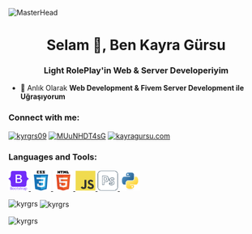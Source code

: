 ![MasterHead](https://i.hizliresim.com/7xdiuol.png)
<h1 align="center">Selam 👋, Ben Kayra Gürsu</h1>
<h3 align="center">Light RolePlay'in Web & Server Developeriyim</h3>

- 🌱 Anlık Olarak **Web Development & Fivem Server Development ile Uğraşıyorum**

<h3 align="left">Connect with me:</h3>
<p align="left">
<a href="https://instagram.com/kyrgrs09" target="blank"><img align="center" src="https://raw.githubusercontent.com/rahuldkjain/github-profile-readme-generator/master/src/images/icons/Social/instagram.svg" alt="kyrgrs09" height="30" width="40" /></a>
<a href="https://discord.gg/nT93Da4X43" target="blank"><img align="center" src="https://raw.githubusercontent.com/rahuldkjain/github-profile-readme-generator/master/src/images/icons/Social/discord.svg" alt="MUuNHDT4sG" height="30" width="40" /></a>
<a href="/kayragursu.com" target="blank"><img align="center" src="https://raw.githubusercontent.com/rahuldkjain/github-profile-readme-generator/master/src/images/icons/Social/rss.svg" alt="kayragursu.com" height="30" width="40" /></a>
</p>

<h3 align="left">Languages and Tools:</h3>
<p align="left"> <a href="https://getbootstrap.com" target="_blank" rel="noreferrer"> <img src="https://raw.githubusercontent.com/devicons/devicon/master/icons/bootstrap/bootstrap-plain-wordmark.svg" alt="bootstrap" width="40" height="40"/> </a> <a href="https://www.w3schools.com/css/" target="_blank" rel="noreferrer"> <img src="https://raw.githubusercontent.com/devicons/devicon/master/icons/css3/css3-original-wordmark.svg" alt="css3" width="40" height="40"/> </a> <a href="https://www.w3.org/html/" target="_blank" rel="noreferrer"> <img src="https://raw.githubusercontent.com/devicons/devicon/master/icons/html5/html5-original-wordmark.svg" alt="html5" width="40" height="40"/> </a> <a href="https://developer.mozilla.org/en-US/docs/Web/JavaScript" target="_blank" rel="noreferrer"> <img src="https://raw.githubusercontent.com/devicons/devicon/master/icons/javascript/javascript-original.svg" alt="javascript" width="40" height="40"/> </a> <a href="https://www.photoshop.com/en" target="_blank" rel="noreferrer"> <img src="https://raw.githubusercontent.com/devicons/devicon/master/icons/photoshop/photoshop-line.svg" alt="photoshop" width="40" height="40"/> </a> <a href="https://www.python.org" target="_blank" rel="noreferrer"> <img src="https://raw.githubusercontent.com/devicons/devicon/master/icons/python/python-original.svg" alt="python" width="40" height="40"/> </a> </p>

<p><img align="left" src="https://github-readme-stats.vercel.app/api/top-langs?username=kyrgrs&show_icons=true&locale=en&layout=compact" alt="kyrgrs" /></p>

<p>&nbsp;<img align="center" src="https://github-readme-stats.vercel.app/api?username=kyrgrs&show_icons=true&locale=en" alt="kyrgrs" /></p>

<p><img align="center" src="https://github-readme-streak-stats.herokuapp.com/?user=kyrgrs&" alt="kyrgrs" /></p>
